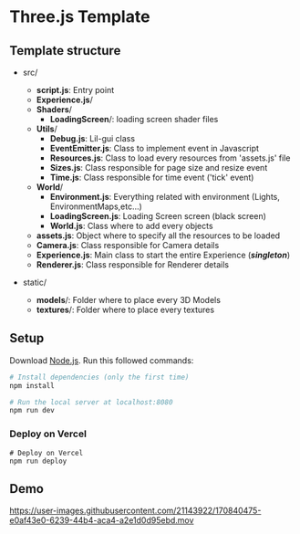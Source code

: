 # Three.js Template

## Template structure

- src/

  - **script.js**: Entry point
  - **Experience.js**/
  - **Shaders**/
    - **LoadingScreen**/: loading screen shader files
  - **Utils**/
    - **Debug.js**: Lil-gui class
    - **EventEmitter.js**: Class to implement event in Javascript
    - **Resources.js**: Class to load every resources from 'assets.js' file
    - **Sizes.js**: Class responsible for page size and resize event
    - **Time.js**: Class responsible for time event ('tick' event)
  - **World**/
    - **Environment.js**: Everything related with environment (Lights, EnvironmentMaps,etc...)
    - **LoadingScreen.js**: Loading Screen screen (black screen)
    - **World.js**: Class where to add every objects
  - **assets.js**: Object where to specify all the resources to be loaded
  - **Camera.js**: Class responsible for Camera details
  - **Experience.js**: Main class to start the entire Experience (**_singleton_**)
  - **Renderer.js**: Class responsible for Renderer details

- static/
  - **models**/: Folder where to place every 3D Models
  - **textures**/: Folder where to place every textures

## Setup

Download [Node.js](https://nodejs.org/en/download/).
Run this followed commands:

```bash
# Install dependencies (only the first time)
npm install

# Run the local server at localhost:8080
npm run dev
```

### Deploy on Vercel

```
# Deploy on Vercel
npm run deploy
```

## Demo

https://user-images.githubusercontent.com/21143922/170840475-e0af43e0-6239-44b4-aca4-a2e1d0d95ebd.mov
